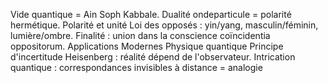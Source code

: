 Vide quantique = Ain Soph Kabbale. Dualité ondeparticule = polarité hermétique. Polarité et unité Loi des opposés : yin/yang, masculin/féminin, lumière/ombre. Finalité : union dans la conscience coïncidentia oppositorum. Applications Modernes Physique quantique Principe d'incertitude Heisenberg : réalité dépend de l'observateur. Intrication quantique : correspondances invisibles à distance = analogie
